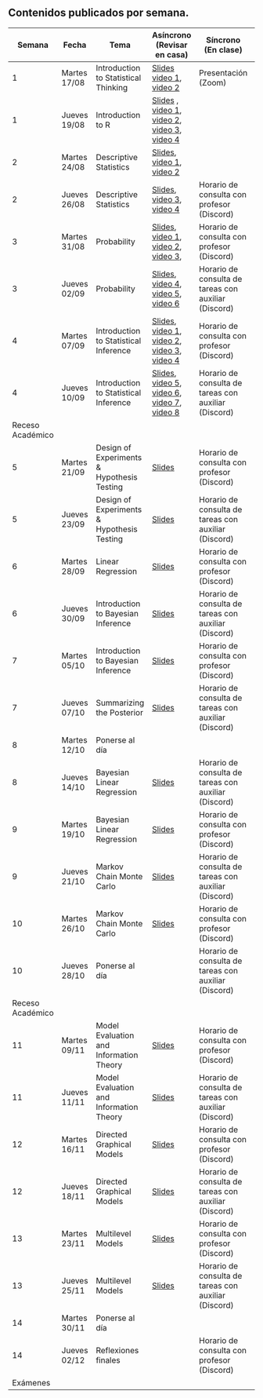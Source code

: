 ## Contenidos publicados por semana.

| Semana | Fecha | Tema | Asíncrono (Revisar en casa) | Síncrono (En clase) | Evaluacion |
|---|---|---|---|---|---|
| 1 | Martes 17/08 | Introduction to Statistical Thinking | [Slides](https://github.com/dccuchile/CC6104/raw/master/slides/1_1_ST-intro.pdf) [video 1](https://youtu.be/X4SqJu6lExM), [video 2](https://youtu.be/YbiQU5TTBX4) | Presentación (Zoom) |  |
| 1 | Jueves 19/08 | Introduction to R | [Slides](https://github.com/dccuchile/CC6104/raw/master/slides/1_2_ST-R.pdf) , [video 1](https://youtu.be/MbeLD3hWWVo), [video 2](https://youtu.be/9W_eWCy86F4),  [video 3](https://youtu.be/QvFXSw2-1r4), [video 4](https://youtu.be/y4JY7klrbfQ) |  |  |
| 2 | Martes 24/08 | Descriptive Statistics | [Slides](https://github.com/dccuchile/CC6104/raw/master/slides/1_3_ST-explore.pdf), [video 1](https://youtu.be/kWNskZ8_98o), [video 2](https://youtu.be/_FJ8x9M4b1w) |  |  |
| 2 | Jueves 26/08 | Descriptive Statistics | [Slides](https://github.com/dccuchile/CC6104/raw/master/slides/1_3_ST-explore.pdf), [video 3](https://youtu.be/m7VBNZ2mYWI), [video 4](https://youtu.be/ylGMJ_aSQk0) | Horario de consulta con profesor (Discord) |  |
| 3 | Martes 31/08 | Probability | [Slides](https://github.com/dccuchile/CC6104/raw/master/slides/1_4_ST-prob.pdf), [video 1](https://youtu.be/R9AVYV73m1M), [video 2](https://youtu.be/zubh1jbRiKE),  [video 3](https://youtu.be/uiwToagp0z4), | Horario de consulta con profesor (Discord) | Tarea 1 |
| 3 | Jueves 02/09 | Probability | [Slides](https://github.com/dccuchile/CC6104/raw/master/slides/1_4_ST-prob.pdf), [video 4](https://youtu.be/RlhN3t_VIyw), [video 5](https://youtu.be/4kV1dBaeWVc), [video 6]( https://youtu.be/MGyXc70JdSk) | Horario de consulta de tareas con auxiliar (Discord) |  |
| 4 | Martes 07/09 | Introduction to Statistical Inference | [Slides](https://github.com/dccuchile/CC6104/raw/master/slides/2_1_ST-inference.pdf), [video 1](https://youtu.be/A0BAhO9_RSI), [video 2](https://youtu.be/6Io555e2stM),  [video 3](https://youtu.be/2-Q2f6zmTns), [video 4](https://youtu.be/Hp2A5EJoXbk) | Horario de consulta con profesor (Discord) |  |
| 4 | Jueves 10/09 | Introduction to Statistical Inference | [Slides](https://github.com/dccuchile/CC6104/raw/master/slides/2_1_ST-inference.pdf), [video 5](https://youtu.be/M0Ag4bww7Q0), [video 6]( https://youtu.be/K7khgecup3I), [video 7](https://youtu.be/uZ126Lh3L-k), [video 8]( https://youtu.be/kHSPx99nJ7g) | Horario de consulta de tareas con auxiliar (Discord) |  |
| Receso Académico |  |  |  |  |  |
| 5 | Martes 21/09 | Design of Experiments & Hypothesis Testing | [Slides](https://github.com/dccuchile/CC6104/raw/master/slides/2_2_ST-hypothesis.pdf) | Horario de consulta con profesor (Discord) | Tarea 2 |
| 5 | Jueves 23/09 | Design of Experiments & Hypothesis Testing | [Slides](https://github.com/dccuchile/CC6104/raw/master/slides/2_2_ST-hypothesis.pdf) | Horario de consulta de tareas con auxiliar (Discord) |  |
| 6 | Martes 28/09 | Linear Regression | [Slides](https://github.com/dccuchile/CC6104/raw/master/slides/2_3_ST-regression.pdf) | Horario de consulta con profesor (Discord) |  |
| 6 | Jueves 30/09 | Introduction to Bayesian Inference | [Slides](https://github.com/dccuchile/CC6104/raw/master/slides/3_1_ST-bayesian.pdf) | Horario de consulta de tareas con auxiliar (Discord) |  |
| 7 | Martes 05/10 | Introduction to Bayesian Inference | [Slides](https://github.com/dccuchile/CC6104/raw/master/slides/3_1_ST-bayesian.pdff) | Horario de consulta con profesor (Discord) | Tarea 3 |
| 7 | Jueves 07/10 | Summarizing the Posterior | [Slides](https://github.com/dccuchile/CC6104/raw/master/slides/3_2_ST-posterior.pdf) | Horario de consulta de tareas con auxiliar (Discord) |  |
| 8 | Martes 12/10 | Ponerse al día |  |  |  |
| 8 | Jueves 14/10 | Bayesian Linear Regression | [Slides](https://github.com/dccuchile/CC6104/raw/master/slides/3_3_ST-bayes_lin.pdf) | Horario de consulta de tareas con auxiliar (Discord) |  |
| 9 | Martes 19/10 | Bayesian Linear Regression | [Slides](https://github.com/dccuchile/CC6104/raw/master/slides/3_3_ST-bayes_lin.pdf) | Horario de consulta con profesor (Discord) | Tarea 4 |
| 9 | Jueves 21/10 | Markov Chain Monte Carlo | [Slides](https://github.com/dccuchile/CC6104/raw/master/slides/3_4_ST-MCMC.pdf) | Horario de consulta de tareas con auxiliar (Discord) |  |
| 10 | Martes 26/10 | Markov Chain Monte Carlo | [Slides](https://github.com/dccuchile/CC6104/raw/master/slides/3_4_ST-MCMC.pdf) | Horario de consulta con profesor (Discord) |  |
| 10 | Jueves 28/10 | Ponerse al día |  | Horario de consulta de tareas con auxiliar (Discord) |  |
| Receso Académico |  |  |  |  |  |
| 11 | Martes 09/11 | Model Evaluation and Information Theory | [Slides](https://github.com/dccuchile/CC6104/raw/master/slides/4_1_ST-eval.pdf) | Horario de consulta con profesor (Discord) | Tarea 5 |
| 11 | Jueves 11/11 | Model Evaluation and Information Theory | [Slides](https://github.com/dccuchile/CC6104/raw/master/slides/4_1_ST-eval.pdf) | Horario de consulta de tareas con auxiliar (Discord) |  |
| 12 | Martes 16/11 | Directed Graphical Models | [Slides](https://github.com/dccuchile/CC6104/raw/master/slides/4_2_ST-dag.pdf) | Horario de consulta con profesor (Discord) |  |
| 12 | Jueves 18/11 | Directed Graphical Models | [Slides](https://github.com/dccuchile/CC6104/raw/master/slides/4_2_ST-dag.pdf) | Horario de consulta de tareas con auxiliar (Discord) |  |
| 13 | Martes 23/11 | Multilevel Models | [Slides](https://github.com/dccuchile/CC6104/raw/master/slides/4_3_ST-multi.pdf) | Horario de consulta con profesor (Discord) |  |
| 13 | Jueves 25/11 | Multilevel Models | [Slides](https://github.com/dccuchile/CC6104/raw/master/slides/4_3_ST-multi.pdf) | Horario de consulta de tareas con auxiliar (Discord) |  |
| 14 | Martes 30/11 | Ponerse al día |  |  |  |
| 14 | Jueves 02/12 | Reflexiones finales |  | Horario de consulta con profesor (Discord) |  |
| Exámenes |  |  |  |  |  |
